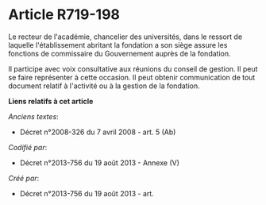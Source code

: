 # Article R719-198

Le recteur de l'académie, chancelier des universités, dans le ressort de laquelle l'établissement abritant la fondation a son
siège assure les fonctions de commissaire du Gouvernement auprès de la fondation.

Il participe avec voix consultative aux réunions du conseil de gestion. Il peut se faire représenter à cette occasion. Il
peut obtenir communication de tout document relatif à l'activité ou à la gestion de la fondation.

**Liens relatifs à cet article**

_Anciens textes_:

  - Décret n°2008-326 du 7 avril 2008 - art. 5 (Ab)

_Codifié par_:

  - Décret n°2013-756 du 19 août 2013 -  Annexe (V)

_Créé par_:

  - Décret n°2013-756 du 19 août 2013 - art.
